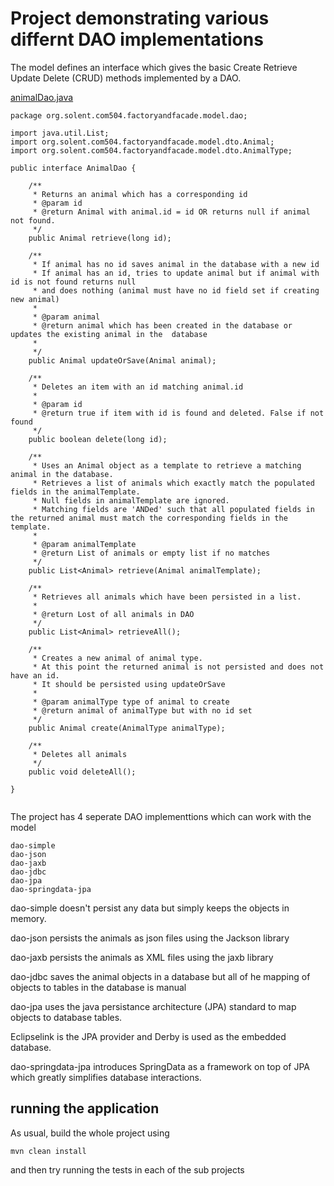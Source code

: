 
# Project demonstrating various differnt DAO implementations

The model defines an interface which gives the basic Create Retrieve Update Delete (CRUD) methods implemented by a DAO.

[animalDao.java](../animal-dao-examples/model/src/main/java/org/solent/com504/factoryandfacade/model/dao/animalDao.java)

```
package org.solent.com504.factoryandfacade.model.dao;

import java.util.List;
import org.solent.com504.factoryandfacade.model.dto.Animal;
import org.solent.com504.factoryandfacade.model.dto.AnimalType;

public interface AnimalDao {

    /**
     * Returns an animal which has a corresponding id 
     * @param id
     * @return Animal with animal.id = id OR returns null if animal not found.
     */
    public Animal retrieve(long id);

    /**
     * If animal has no id saves animal in the database with a new id 
     * If animal has an id, tries to update animal but if animal with id is not found returns null
     * and does nothing (animal must have no id field set if creating new animal)
     *
     * @param animal
     * @return animal which has been created in the database or updates the existing animal in the  database
     *
     */
    public Animal updateOrSave(Animal animal);

    /**
     * Deletes an item with an id matching animal.id
     *
     * @param id
     * @return true if item with id is found and deleted. False if not found
     */
    public boolean delete(long id);

    /**
     * Uses an Animal object as a template to retrieve a matching animal in the database.
     * Retrieves a list of animals which exactly match the populated fields in the animalTemplate. 
     * Null fields in animalTemplate are ignored.
     * Matching fields are 'ANDed' such that all populated fields in the returned animal must match the corresponding fields in the template.
     *
     * @param animalTemplate
     * @return List of animals or empty list if no matches
     */
    public List<Animal> retrieve(Animal animalTemplate);

    /**
     * Retrieves all animals which have been persisted in a list.
     *
     * @return Lost of all animals in DAO
     */
    public List<Animal> retrieveAll();

    /**
     * Creates a new animal of animal type. 
     * At this point the returned animal is not persisted and does not have an id.
     * It should be persisted using updateOrSave
     *
     * @param animalType type of animal to create
     * @return animal of animalType but with no id set
     */
    public Animal create(AnimalType animalType);
    
    /**
     * Deletes all animals 
     */
    public void deleteAll();

}


```

The project has 4 seperate DAO implementtions which can work with the model
```
dao-simple
dao-json
dao-jaxb
dao-jdbc
dao-jpa
dao-springdata-jpa
```

dao-simple doesn't persist any data but simply keeps the objects in memory.

dao-json persists the animals as json files using the Jackson library

dao-jaxb persists the animals as XML files using the jaxb library

dao-jdbc saves the animal objects in a database but all of he mapping of objects to tables in the database is manual

dao-jpa uses the java persistance architecture (JPA) standard to map objects to database tables. 

Eclipselink is the JPA provider and Derby is used as the embedded database.

dao-springdata-jpa introduces SpringData as a framework on top of JPA which greatly simplifies database interactions.


## running the application
As usual, build the whole project using 
```
mvn clean install
```

and then try running the tests in each of the sub projects















